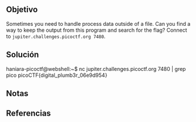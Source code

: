 ## Objetivo
Sometimes you need to handle process data outside of a file. Can you find a way to keep the output from this program and search for the flag? Connect to `jupiter.challenges.picoctf.org 7480`.
## Solución
haniara-picoctf@webshell:~$ nc jupiter.challenges.picoctf.org 7480 | grep pico
picoCTF{digital_plumb3r_06e9d954}
## Notas

## Referencias
